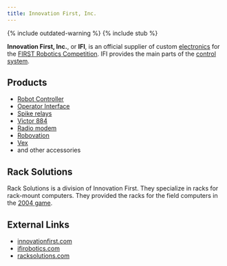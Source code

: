 ```yaml
---
title: Innovation First, Inc.
---
```


{% include outdated-warning %}
{% include stub %}

**Innovation First, Inc.**, or **IFI**, is an official supplier of custom [electronics](Electronics_and_circuitry "Electronics and circuitry" ) for the [FIRST Robotics Competition](FIRST_Robotics_Competition "FIRST Robotics Competition" ). IFI provides the main parts of the [control system](Control_system "Control system" ). 

## Products

  * [Robot Controller](robot-controller)
  * [Operator Interface](operator-interface)
  * [Spike relays](spike-relay)
  * [Victor 884](victor-884)
  * [Radio modem](radio-modem)
  * [Robovation](robovation)
  * [Vex](vex)
  * and other accessories 

##  Rack Solutions

Rack Solutions is a division of Innovation First. They specialize in racks for
rack-mount computers. They provided the racks for the field computers in the
[2004 game](Game_%282004%29 "Game \(2004\)" ).

##  External Links

  * [innovationfirst.com](http://www.innovationfirst.com "http://www.innovationfirst.com" )
  * [ifirobotics.com](http://www.ifirobotics.com/ "http://www.ifirobotics.com/" )
  * [racksolutions.com](http://www.racksolutions.com/ "http://www.racksolutions.com/" )